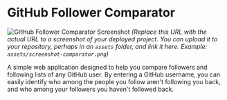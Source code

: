 # GitHub Follower Comparator

![GitHub Follower Comparator Screenshot](https://raw.githubusercontent.com/RissMorisson/GitHubFollowerComparator/main/assets/screenshot-comparator.png)
*(Replace this URL with the actual URL to a screenshot of your deployed project. You can upload it to your repository, perhaps in an `assets` folder, and link it here. Example: `assets/screenshot-comparator.png`)*

A simple web application designed to help you compare followers and following lists of any GitHub user. By entering a GitHub username, you can easily identify who among the people you follow aren't following you back, and who among your followers you haven't followed back.
